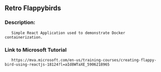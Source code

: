 ## Retro Flappybirds

### Description:

```
   Simple React Application used to demonstrate Docker containerization. 
```

### Link to Microsoft Tutorial

```
   https://mva.microsoft.com/en-us/training-courses/creating-flappy-bird-using-reactjs-18124?l=aId8WTaXE_5906218965
```

